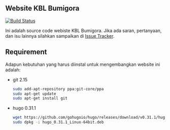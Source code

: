 ## Website KBL Bumigora

[![Build Status](https://travis-ci.org/kblbumigora/website.svg?branch=master)](https://travis-ci.org/kblbumigora/website)

Ini adalah source code webiste KBL Bumigora. Jika ada saran, pertanyaan, dan isu lainnya silahkan sampaikan di [Issue Tracker](https://github.com/kblbumigora/website/issues).

## Requirement

Adapun kebutuhan yang harus diinstal untuk mengembangkan website ini adalah:

- git 2.15

    ```bash
    sudo add-apt-repository ppa:git-core/ppa
    sudo apt-get update
    sudo apt-get install git
    ```

- hugo 0.31.1

    ```bash
    wget https://github.com/gohugoio/hugo/releases/download/v0.31.1/hugo_0.31.1_Linux-64bit.deb
    sudo dpkg -i hugo_0.31.1_Linux-64bit.deb
    ```